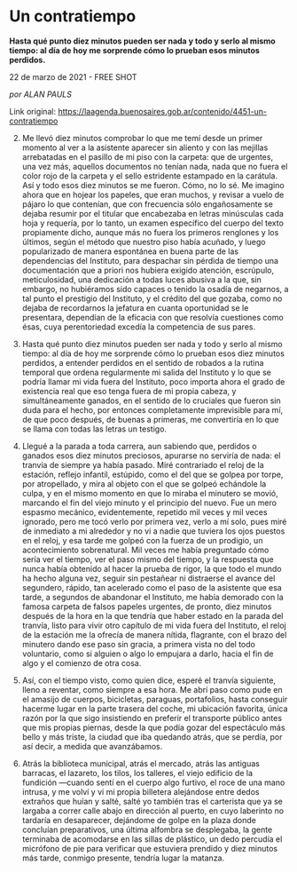 # Un contratiempo

**Hasta qué punto diez minutos pueden ser nada y todo y serlo al mismo tiempo: al día de hoy me sorprende cómo lo prueban esos minutos perdidos.**

22 de marzo de 2021 - FREE SHOT

_por ALAN PAULS_

Link original: https://laagenda.buenosaires.gob.ar/contenido/4451-un-contratiempo



2. Me llevó diez minutos comprobar lo que me temí desde un primer momento al ver a la asistente aparecer sin aliento y con las mejillas arrebatadas en el pasillo de mi piso con la carpeta: que de urgentes, una vez más, aquellos documentos no tenían nada, nada que no fuera el color rojo de la carpeta y el sello estridente estampado en la carátula. Así y todo esos diez minutos se me fueron. Cómo, no lo sé. Me imagino ahora que en hojear los papeles, que eran muchos, y revisar a vuelo de pájaro lo que contenían, que con frecuencia sólo engañosamente se dejaba resumir por el titular que encabezaba en letras minúsculas cada hoja y requería, por lo tanto, un examen específico del cuerpo del texto propiamente dicho, aunque más no fuera los primeros renglones y los últimos, según el método que nuestro piso había acuñado, y luego popularizado de manera espontánea en buena parte de las dependencias del Instituto, para despachar sin pérdida de tiempo una documentación que a priori nos hubiera exigido atención, escrúpulo, meticulosidad, una dedicación a todas luces abusiva a la que, sin embargo, no hubiéramos sido capaces o tenido la osadía de negarnos, a tal punto el prestigio del Instituto, y el crédito del que gozaba, como no dejaba de recordarnos la jefatura en cuanta oportunidad se le presentara, dependían de la eficacia con que resolvía cuestiones como ésas, cuya perentoriedad excedía la competencia de sus pares.




3. Hasta qué punto diez minutos pueden ser nada y todo y serlo al mismo tiempo: al día de hoy me sorprende cómo lo prueban esos diez minutos perdidos, a entender perdidos en el sentido de robados a la rutina temporal que ordena regularmente mi salida del Instituto y lo que se podría llamar mi vida fuera del Instituto, poco importa ahora el grado de existencia real que eso tenga fuera de mi propia cabeza, y simultáneamente ganados, en el sentido de lo cruciales que fueron sin duda para el hecho, por entonces completamente imprevisible para mí, de que poco después, de buenas a primeras, me convertiría en lo que se llama con todas las letras un testigo.




4. Llegué a la parada a toda carrera, aun sabiendo que, perdidos o ganados esos diez minutos preciosos, apurarse no serviría de nada: el tranvía de siempre ya había pasado. Miré contrariado el reloj de la estación, reflejo infantil, estúpido, como el del que se golpea por torpe, por atropellado, y mira al objeto con el que se golpeó echándole la culpa, y en el mismo momento en que lo miraba el minutero se movió, marcando el fin del viejo minuto y el principio del nuevo. Fue un mero espasmo mecánico, evidentemente, repetido mil veces y mil veces ignorado, pero me tocó verlo por primera vez, verlo a mí solo, pues miré de inmediato a mi alrededor y no vi a nadie que tuviera los ojos puestos en el reloj, y esa tarde me golpeó con la fuerza de un prodigio, un acontecimiento sobrenatural. Mil veces me había preguntado cómo sería ver el tiempo, ver el paso mismo del tiempo, y la respuesta que nunca había obtenido al hacer la prueba de rigor, la que todo el mundo ha hecho alguna vez, seguir sin pestañear ni distraerse el avance del segundero, rápido, tan acelerado como el paso de la asistente que esa tarde, a segundos de abandonar el Instituto, me había demorado con la famosa carpeta de falsos papeles urgentes, de pronto, diez minutos después de la hora en la que tendría que haber estado en la parada del tranvía, listo para vivir otro capítulo de mi vida fuera del Instituto, el reloj de la estación me la ofrecía de manera nítida, flagrante, con el brazo del minutero dando ese paso sin gracia, a primera vista no del todo voluntario, como si alguien o algo lo empujara a darlo, hacia el fin de algo y el comienzo de otra cosa.




5. Así, con el tiempo visto, como quien dice, esperé el tranvía siguiente, lleno a reventar, como siempre a esa hora. Me abrí paso como pude en el amasijo de cuerpos, bicicletas, paraguas, portafolios, hasta conseguir hacerme lugar en la parte trasera del coche, mi ubicación favorita, única razón por la que sigo insistiendo en preferir el transporte público antes que mis propias piernas, desde la que podía gozar del espectáculo más bello y más triste, la ciudad que iba quedando atrás, que se perdía, por así decir, a medida que avanzábamos.




6. Atrás la biblioteca municipal, atrás el mercado, atrás las antiguas barracas, el lazareto, los tilos, los talleres, el viejo edificio de la fundición —cuando sentí en el cuerpo algo furtivo, el roce de una mano intrusa, y me volví y vi mi propia billetera alejándose entre dedos extraños que huían y salté, salté yo también tras el carterista que ya se largaba a correr calle abajo en dirección al puerto, en cuyo laberinto no tardaría en desaparecer, dejándome de golpe en la plaza donde concluían preparativos, una última alfombra se desplegaba, la gente terminaba de acomodarse en las sillas de plástico, un dedo percudía el micrófono de pie para verificar que estuviera prendido y diez minutos más tarde, conmigo presente, tendría lugar la matanza.



